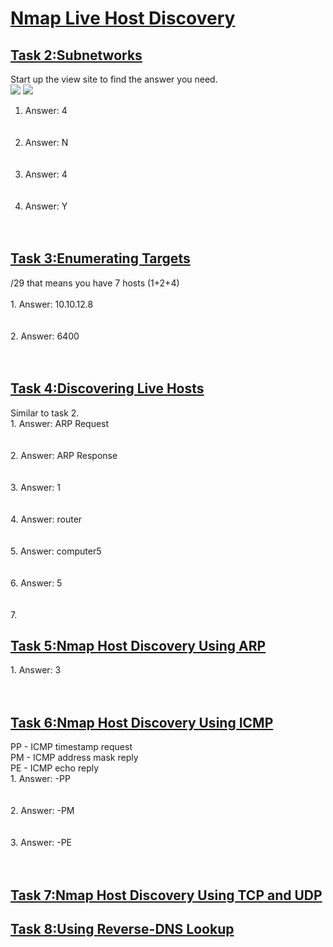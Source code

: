 <h1><ins>Nmap Live Host Discovery</ins></h1>

<h2><ins>Task 2:Subnetworks</ins></h2>
Start up the view site to find the answer you need.<br>
<img src=https://user-images.githubusercontent.com/78288358/172833724-e90440cc-5fa4-4c8d-9a0d-757245e7a121.png>
<img src=https://user-images.githubusercontent.com/78288358/172833591-3af1eb75-3dce-41ba-9088-39689526b4a3.png>

1. Answer: 4<br><br><br>
2. Answer: N<br><br><br>
3. Answer: 4<br><br><br>
4. Answer: Y<br><br><br>

<h2><ins>Task 3:Enumerating Targets</ins></h2>
/29 that means you have 7 hosts (1+2+4)<br><br>
1. Answer: 10.10.12.8<br><br><br>
2. Answer: 6400<br><br><br>

<h2><ins>Task 4:Discovering Live Hosts</ins></h2>
Similar to task 2. <br>
1. Answer: ARP Request<br><br><br>
2. Answer: ARP Response<br><br><br>
3. Answer: 1<br><br><br>
4. Answer: router <br><br><br>
5. Answer: computer5<br><br><br>
6. Answer: 5<br><br><br>
7. 
<h2><ins>Task 5:Nmap Host Discovery Using ARP</ins></h2>
1. Answer: 3 <br><br><br>

<h2><ins>Task 6:Nmap Host Discovery Using ICMP</ins></h2>
PP - ICMP timestamp request <br>
PM - ICMP address mask reply<br>
PE - ICMP echo reply<br>
1. Answer: -PP <br><br><br>
2. Answer: -PM<br><br><br>
3. Answer: -PE<br><br><br>

<h2><ins>Task 7:Nmap Host Discovery Using TCP and UDP</ins></h2>
<h2><ins>Task 8:Using Reverse-DNS Lookup</ins></h2>
